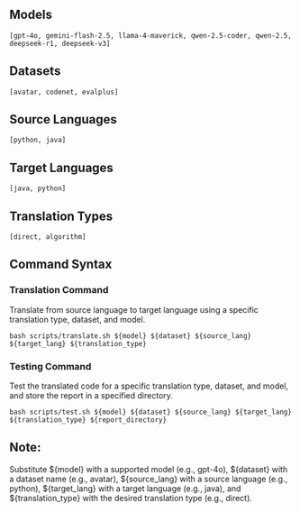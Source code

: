 ## Models
```
[gpt-4o, gemini-flash-2.5, llama-4-maverick, qwen-2.5-coder, qwen-2.5, deepseek-r1, deepseek-v3]
```

## Datasets
```
[avatar, codenet, evalplus]
```

## Source Languages
```
[python, java]
```

## Target Languages
```
[java, python]
```

## Translation Types
```
[direct, algorithm]
```

## Command Syntax
### Translation Command
Translate from source language to target language using a specific translation type, dataset, and model.
```
bash scripts/translate.sh ${model} ${dataset} ${source_lang} ${target_lang} ${translation_type}
```

### Testing Command
Test the translated code for a specific translation type, dataset, and model, and store the report in a specified directory.
```
bash scripts/test.sh ${model} ${dataset} ${source_lang} ${target_lang} ${translation_type} ${report_directory}
```

## Note: 
Substitute ${model} with a supported model (e.g., gpt-4o), ${dataset} with a dataset name (e.g., avatar), ${source_lang} with a source language (e.g., python), ${target_lang} with a target language (e.g., java), and ${translation_type} with the desired translation type (e.g., direct).